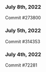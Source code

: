 ### July 8th, 2022

Commit #273800

### July 5th, 2022

Commit #314353


### July 4th, 2022

Commit #72281
